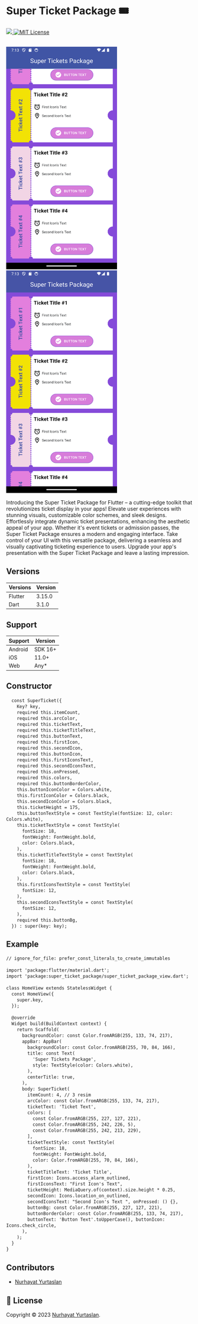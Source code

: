  <h1>Super Ticket Package 🎟️ </h1>
<p>
<a href="https://developer.android.com" style="pointer-events: stroke;" target="_blank">
<img src="https://img.shields.io/badge/platform-android-blue">
</a>
</a>
<a href="https://github.com/NurhayatYurtaslan/super_ticket_package/blob/main/LICENSE"><img src="https://img.shields.io/badge/license-MIT-purple.svg" alt="MIT License"></a>
</p>

</br>


<div> 
<img width="300" height="600" src="https://github.com/NurhayatYurtaslan/super_ticket_package/blob/main/images/stp_one.png?raw=true">
<img width="300" height="600" src="https://github.com/NurhayatYurtaslan/super_ticket_package/blob/main/images/stp_two.png?raw=true">

</div>
<p>
Introducing the Super Ticket Package for Flutter – a cutting-edge toolkit that revolutionizes ticket display in your apps! Elevate user experiences with stunning visuals, customizable color schemes, and sleek designs. Effortlessly integrate dynamic ticket presentations, enhancing the aesthetic appeal of your app. Whether it's event tickets or admission passes, the Super Ticket Package ensures a modern and engaging interface. Take control of your UI with this versatile package, delivering a seamless and visually captivating ticketing experience to users. Upgrade your app's presentation with the Super Ticket Package and leave a lasting impression.</p>

## Versions

|Versions      | Version |  
|--------------|---------|
| Flutter      | 3.15.0  |
| Dart         | 3.1.0   |

## Support

| Support      | Version |  
|--------------|---------|
| Android      | SDK 16+ |
| iOS          | 11.0+   |
| Web          | Any*    | 

## Constructor
```
  const SuperTicket({
    Key? key,
    required this.itemCount,
    required this.arcColor,
    required this.ticketText,
    required this.ticketTitleText,
    required this.buttonText,
    required this.firstIcon,
    required this.secondIcon,
    required this.buttonIcon,
    required this.firstIconsText,
    required this.secondIconsText,
    required this.onPressed,
    required this.colors,
    required this.buttonBorderColor,
    this.buttonIconColor = Colors.white,
    this.firstIconColor = Colors.black,
    this.secondIconColor = Colors.black,
    this.ticketHeight = 175,
    this.buttonTextStyle = const TextStyle(fontSize: 12, color: Colors.white),
    this.ticketTextStyle = const TextStyle(
      fontSize: 18,
      fontWeight: FontWeight.bold,
      color: Colors.black,
    ),
    this.ticketTitleTextStyle = const TextStyle(
      fontSize: 18,
      fontWeight: FontWeight.bold,
      color: Colors.black,
    ),
    this.firstIconsTextStyle = const TextStyle(
      fontSize: 12,
    ),
    this.secondIconsTextStyle = const TextStyle(
      fontSize: 12,
    ),
    required this.buttonBg,
  }) : super(key: key);

```
## Example

```
// ignore_for_file: prefer_const_literals_to_create_immutables

import 'package:flutter/material.dart';
import 'package:super_ticket_package/super_ticket_package_view.dart';

class HomeView extends StatelessWidget {
  const HomeView({
    super.key,
  });

  @override
  Widget build(BuildContext context) {
    return Scaffold(
      backgroundColor: const Color.fromARGB(255, 133, 74, 217),
      appBar: AppBar(
        backgroundColor: const Color.fromARGB(255, 70, 84, 166),
        title: const Text(
          'Super Tickets Package',
          style: TextStyle(color: Colors.white),
        ),
        centerTitle: true,
      ),
      body: SuperTicket(
        itemCount: 4, // 3 resim
        arcColor: const Color.fromARGB(255, 133, 74, 217),
        ticketText: 'Ticket Text',
        colors: [
          const Color.fromARGB(255, 227, 127, 221),
          const Color.fromARGB(255, 242, 226, 5),
          const Color.fromARGB(255, 242, 213, 229),
        ],
        ticketTextStyle: const TextStyle(
          fontSize: 18,
          fontWeight: FontWeight.bold,
          color: Color.fromARGB(255, 70, 84, 166),
        ),
        ticketTitleText: 'Ticket Title',
        firstIcon: Icons.access_alarm_outlined,
        firstIconsText: "First Icon's Text",
        ticketHeight: MediaQuery.of(context).size.height * 0.25,
        secondIcon: Icons.location_on_outlined,
        secondIconsText: "Second Icon's Text ", onPressed: () {},
        buttonBg: const Color.fromARGB(255, 227, 127, 221),
        buttonBorderColor: const Color.fromARGB(255, 133, 74, 217),
        buttonText: 'Button Text'.toUpperCase(), buttonIcon: Icons.check_circle,
      ),
    );
  }
}

```
## Contributors 

- [Nurhayat Yurtaslan](https://github.com/NurhayatYurtaslan)

## 📝 License

Copyright © 2023 [Nurhayat Yurtaslan](https://github.com/NurhayatYurtaslan).<br />






